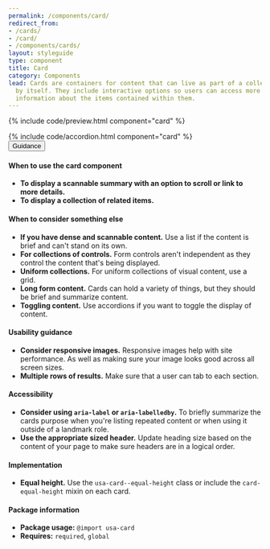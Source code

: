 ```yaml
---
permalink: /components/card/
redirect_from:
- /cards/
- /card/
- /components/cards/
layout: styleguide
type: component
title: Card
category: Components
lead: Cards are containers for content that can live as part of a collection or
  by itself. They include interactive options so users can access more
  information about the items contained within them.
---
```


{% include code/preview.html component="card" %}
<section class="site-component-section">
  {% include code/accordion.html component="card" %}
  <div class="usa-accordion usa-accordion--bordered site-accordion-docs">
    <button class="usa-button-unstyled usa-accordion__button"
        aria-expanded="true" aria-controls="alert-docs">
      Guidance
    </button>
    <div id="alert-docs" aria-hidden="false" class="usa-accordion__content site-component-usage">
      <h4>When to use the card component</h4>
      <ul class="usa-content-list">
        <li>
          <strong>
            To display a scannable summary with an option to scroll or link
            to more details.
          </strong>
        </li>
        <li>
          <strong>To display a collection of related items.</strong>
        </li>
      </ul>
      <h4>When to consider something else</h4>
      <ul class="usa-content-list">
        <li>
          <strong>If you have dense and scannable content.</strong> Use a list
          if the content is brief and can't stand on its own.
        </li>
        <li>
          <strong>For collections of controls.</strong> Form controls aren't
          independent as they control the content that's being displayed.
        </li>
        <li>
          <strong>Uniform collections.</strong> For uniform collections of
          visual content, use a grid.
        </li>
        <li>
          <strong>Long form content.</strong> Cards can hold a variety of things,
          but they should be brief and summarize content.
        </li>
        <li>
          <strong>Toggling content.</strong> Use accordions if you want to toggle
          the display of content.
        </li>
      </ul>
      <h4>Usability guidance</h4>
      <ul class="usa-content-list">
        <li><strong>Consider responsive images.</strong> Responsive images help
        with site performance. As well as making sure your image looks good across all
        screen sizes.</li>
        <li><strong>Multiple rows of results.</strong> Make sure that a user can tab to each section.</li>
      </ul>
      <h4>Accessibility</h4>
      <ul class="usa-content-list">
        <li>
          <strong>Consider using <code>aria-label</code> or <code>aria-labelledby</code>.</strong>
          To briefly summarize the cards purpose when you're listing repeated content or when using it outside of a landmark role.
        </li>
        <li>
          <strong>Use the appropriate sized header.</strong>
          Update heading size based on the content of your page to make sure
          headers are in a logical order.
        </li>
      </ul>
      <h4>Implementation</h4>
      <ul class="usa-content-list">
        <li>
          <strong>Equal height.</strong>
          Use the <code>usa-card--equal-height</code> class or include the
          <code>card-equal-height</code> mixin on each card.
        </li>
      </ul>
      <h4 class="usa-heading">Package information</h4>
      <ul class="usa-content-list">
        <li>
          <strong>Package usage:</strong> <code>@import usa-card</code>
        </li>
        <li>
          <strong>Requires:</strong>
          <code>required</code>, <code>global</code>
        </li>
      </ul>
    </div>
  </div>
</section>
